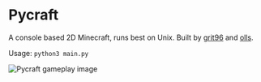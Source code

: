 Pycraft
=======

A console based 2D Minecraft, runs best on Unix. Built by [grit96](//github.com/grit96) and [olls](//github.com/olls).

Usage: `python3 main.py`

![Pycraft gameplay image](https://dl.dropboxusercontent.com/spa/3jurnyon2jw6230/pycraft.png)
